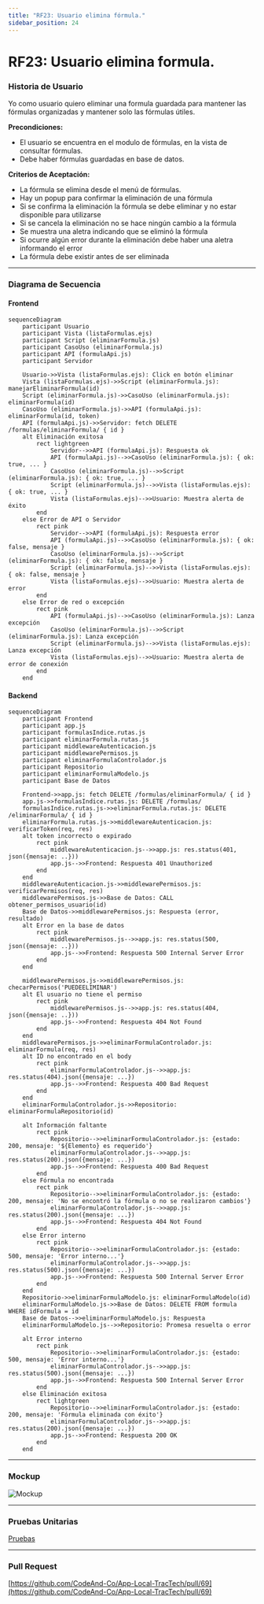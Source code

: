 ```yaml
---
title: "RF23: Usuario elimina fórmula."  
sidebar_position: 24
---
```


# RF23: Usuario elimina formula.

### Historia de Usuario

Yo como usuario quiero eliminar una formula guardada para mantener las fórmulas organizadas y mantener solo las fórmulas útiles.

  **Precondiciones:**
  - El usuario se encuentra en el modulo de fórmulas, en la vista de consultar fórmulas.
  - Debe haber fórmulas guardadas en base de datos.

  **Criterios de Aceptación:**
  - La fórmula se elimina desde el menú de fórmulas.
  - Hay un popup para confirmar la eliminación de una fórmula
  - Si se confirma la eliminación la fórmula se debe eliminar y no estar disponible para utilizarse
  - Si se cancela la eliminación no se hace ningún cambio a la fórmula
  - Se muestra una aletra indicando que se eliminó la fórmula
  - Si ocurre algún error durante la eliminación debe haber una aletra informando el error
  - La fórmula debe existir antes de ser eliminada
  
---

### Diagrama de Secuencia

#### Frontend
```mermaid
sequenceDiagram
    participant Usuario
    participant Vista (listaFormulas.ejs)
    participant Script (eliminarFormula.js)
    participant CasoUso (eliminarFormula.js)
    participant API (formulaApi.js)
    participant Servidor

    Usuario->>Vista (listaFormulas.ejs): Click en botón eliminar
    Vista (listaFormulas.ejs)->>Script (eliminarFormula.js): manejarEliminarFormula(id)
    Script (eliminarFormula.js)->>CasoUso (eliminarFormula.js): eliminarFormula(id)
    CasoUso (eliminarFormula.js)->>API (formulaApi.js): eliminarFormula(id, token)
    API (formulaApi.js)->>Servidor: fetch DELETE /formulas/eliminarFormula/ { id }
    alt Eliminación exitosa
        rect lightgreen
            Servidor-->>API (formulaApi.js): Respuesta ok
            API (formulaApi.js)-->>CasoUso (eliminarFormula.js): { ok: true, ... }
            CasoUso (eliminarFormula.js)-->>Script (eliminarFormula.js): { ok: true, ... }
            Script (eliminarFormula.js)-->>Vista (listaFormulas.ejs): { ok: true, ... }
            Vista (listaFormulas.ejs)-->>Usuario: Muestra alerta de éxito
        end
    else Error de API o Servidor
        rect pink
            Servidor-->>API (formulaApi.js): Respuesta error
            API (formulaApi.js)-->>CasoUso (eliminarFormula.js): { ok: false, mensaje }
            CasoUso (eliminarFormula.js)-->>Script (eliminarFormula.js): { ok: false, mensaje }
            Script (eliminarFormula.js)-->>Vista (listaFormulas.ejs): { ok: false, mensaje }
            Vista (listaFormulas.ejs)-->>Usuario: Muestra alerta de error
        end
    else Error de red o excepción
        rect pink
            API (formulaApi.js)-->>CasoUso (eliminarFormula.js): Lanza excepción
            CasoUso (eliminarFormula.js)-->>Script (eliminarFormula.js): Lanza excepción
            Script (eliminarFormula.js)-->>Vista (listaFormulas.ejs): Lanza excepción
            Vista (listaFormulas.ejs)-->>Usuario: Muestra alerta de error de conexión
        end
    end
```

#### Backend

```mermaid
sequenceDiagram
    participant Frontend
    participant app.js
    participant formulasIndice.rutas.js
    participant eliminarFormula.rutas.js
    participant middlewareAutenticacion.js
    participant middlewarePermisos.js
    participant eliminarFormulaControlador.js
    participant Repositorio
    participant eliminarFormulaModelo.js
    participant Base de Datos

    Frontend->>app.js: fetch DELETE /formulas/eliminarFormula/ { id }
    app.js->>formulasIndice.rutas.js: DELETE /formulas/
    formulasIndice.rutas.js->>eliminarFormula.rutas.js: DELETE /eliminarFormula/ { id }
    eliminarFormula.rutas.js->>middlewareAutenticacion.js: verificarToken(req, res)
    alt token incorrecto o expirado
        rect pink
            middlewareAutenticacion.js-->>app.js: res.status(401, json({mensaje: ..}))
            app.js-->>Frontend: Respuesta 401 Unauthorized
        end
    end
    middlewareAutenticacion.js->>middlewarePermisos.js: verificarPermisos(req, res)
    middlewarePermisos.js->>Base de Datos: CALL obtener_permisos_usuario(id)
    Base de Datos->>middlewarePermisos.js: Respuesta (error, resultado)
    alt Error en la base de datos
        rect pink
            middlewarePermisos.js-->>app.js: res.status(500, json({mensaje: ..}))
            app.js-->>Frontend: Respuesta 500 Internal Server Error
        end
    end
    
    middlewarePermisos.js->>middlewarePermisos.js: checarPermisos('PUEDEELIMINAR')
    alt El usuario no tiene el permiso
        rect pink
            middlewarePermisos.js-->>app.js: res.status(404, json({mensaje: ..}))
            app.js-->>Frontend: Respuesta 404 Not Found
        end
    end
    middlewarePermisos.js->>eliminarFormulaControlador.js: eliminarFormula(req, res)
    alt ID no encontrado en el body
        rect pink
            eliminarFormulaControlador.js-->>app.js: res.status(404).json({mensaje: ...})
            app.js-->>Frontend: Respuesta 400 Bad Request
        end
    end
    eliminarFormulaControlador.js->>Repositorio: eliminarFormulaRepositorio(id)

    alt Información faltante
        rect pink
            Repositorio-->>eliminarFormulaControlador.js: {estado: 200, mensaje: '${Elemento} es requerido'}
            eliminarFormulaControlador.js-->>app.js: res.status(200).json({mensaje: ...})
            app.js-->>Frontend: Respuesta 400 Bad Request
        end
    else Fórmula no encontrada
        rect pink
            Repositorio-->>eliminarFormulaControlador.js: {estado: 200, mensaje: 'No se encontró la fórmula o no se realizaron cambios'}
            eliminarFormulaControlador.js-->>app.js: res.status(200).json({mensaje: ...})
            app.js-->>Frontend: Respuesta 404 Not Found
        end
    else Error interno
        rect pink
            Repositorio-->>eliminarFormulaControlador.js: {estado: 500, mensaje: 'Error interno...'}
            eliminarFormulaControlador.js-->>app.js: res.status(500).json({mensaje: ...})
            app.js-->>Frontend: Respuesta 500 Internal Server Error
        end
    end
    Repositorio->>eliminarFormulaModelo.js: eliminarFormulaModelo(id)
    eliminarFormulaModelo.js->>Base de Datos: DELETE FROM formula WHERE idFormula = id
    Base de Datos-->>eliminarFormulaModelo.js: Respuesta
    eliminarFormulaModelo.js-->>Repositorio: Promesa resuelta o error

    alt Error interno
        rect pink
            Repositorio-->>eliminarFormulaControlador.js: {estado: 500, mensaje: 'Error interno...'}
            eliminarFormulaControlador.js-->>app.js: res.status(500).json({mensaje: ...})
            app.js-->>Frontend: Respuesta 500 Internal Server Error
        end
    else Eliminación exitosa
        rect lightgreen
            Repositorio-->>eliminarFormulaControlador.js: {estado: 200, mensaje: 'Fórmula eliminada con éxito'}
            eliminarFormulaControlador.js-->>app.js: res.status(200).json({mensaje: ...})
            app.js-->>Frontend: Respuesta 200 OK
        end
    end
```
---

### Mockup

![Mockup](./mockups/MockupFormulas.png)

---

### Pruebas Unitarias 



[Pruebas](https://docs.google.com/spreadsheets/d/1W-JW32dTsfI22-Yl5LydMhiu-oXHH_xo3hWvK6FHeLw/edit?gid=1374043065#gid=1374043065)

---

### Pull Request
[https://github.com/CodeAnd-Co/App-Local-TracTech/pull/69](https://github.com/CodeAnd-Co/App-Local-TracTech/pull/69)
